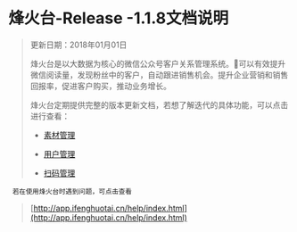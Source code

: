 # 烽火台-Release -1.1.8文档说明

> 更新日期：2018年01月01日
>
> 烽火台是以大数据为核心的微信公众号客户关系管理系统。可以有效提升微信阅读量，发现粉丝中的客户，自动跟进销售机会。提升企业营销和销售回报率，促进客户购买，推动业务增长。
>
> 烽火台定期提供完整的版本更新文档，若想了解迭代的具体功能，可以点击进行查看：
>
> * [素材管理](su-cai-guan-li/su-cai-guan-li.md)
>
> * [用户管理](yong-hu-guan-li/yong-hu-guan-li.md)
>
> * [扫码管理](sao-ma-guan-li/sao-ma-guan-li.md)

     若在使用烽火台时遇到问题，可点击查看

> [http://app.ifenghuotai.cn/help/index.html](http://app.ifenghuotai.cn/help/index.html)




